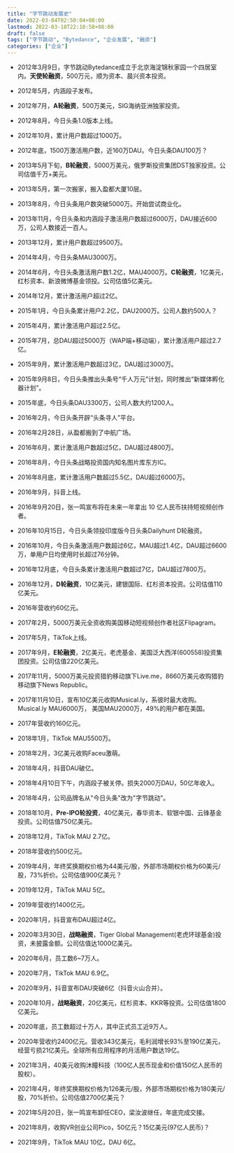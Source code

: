 ```yaml
---
title: "字节跳动发展史"
date: 2022-03-04T02:50:04+08:00
lastmod: 2022-03-18T22:10:58+08:00
draft: false
tags: ["字节跳动", "Bytedance", "企业发展", "融资"]
categories: ["企业"]
---
```


- 2012年3月9日，字节跳动Bytedance成立于北京海淀锦秋家园一个四居室内。**天使轮融资**，500万元，顺为资本、晨兴资本投资。

- 2012年5月，内涵段子发布。

- 2012年7月，**A轮融资**，500万美元，SIG海纳亚洲独家投资。

- 2012年8月，今日头条1.0版本上线。

- 2012年10月，累计用户数超过1000万。

- 2012年底，1500万激活用户数，近160万DAU。今日头条DAU100万？



- 2013年5月下旬，**B轮融资**，5000万美元，俄罗斯投资集团DST独家投资。公司估值千万+美元。

- 2013年5月，第一次搬家，搬入盈都大厦10层。

- 2013年8月，今日头条用户数突破5000万。开始尝试商业化。

- 2013年11月，今日头条和内涵段子激活用户数超过6000万，DAU接近600万，公司人数接近一百人。

- 2013年12月，累计用户数超过9500万。



- 2014年4月，今日头条MAU3000万。

- 2014年6月，今日头条激活用户数1.2亿，MAU4000万。**C轮融资**，1亿美元，红杉资本、新浪微博基金领投。公司估值5亿美元。

- 2014年12月，累计激活用户超过2亿。



- 2015年1月，今日头条累计用户2.2亿，DAU2000万。公司人数约500人？

- 2015年4月，累计激活用户超过2.5亿。

- 2015年7月，总DAU超过5000万（WAP端+移动端），累计激活用户超过2.7亿。

- 2015年9月，累计激活用户数超过3亿，DAU超过3000万。

- 2015年9月8日，今日头条推出头条号“千人万元”计划，同时推出“新媒体孵化器计划”。

- 2015年底，今日头条DAU3300万，公司人数大约1200人。



- 2016年2月，今日头条开辟“头条寻人”平台。

- 2016年2月28日，从盈都搬到了中航广场。

- 2016年6月，累计激活用户数超过5亿，DAU超过4800万。

- 2016年8月，今日头条战略投资国内知名图片库东方IC。

- 2016年8月底，累计激活用户数超过5.5亿，DAU超过6000万。

- 2016年9月，抖音上线。

- 2016年9月20日，张一鸣宣布将在未来一年拿出 10 亿人民币扶持短视频创作者。

- 2016年10月15日，今日头条领投印度版今日头条Dailyhunt D轮融资。

- 2016年10月，今日头条激活用户数超过6亿，MAU超过1.4亿，DAU超过6600万，单用户日均使用时长超过76分钟。

- 2016年12月底，今日头条累计激活用户数超过7亿，DAU超过7800万。

- 2016年12月，**D轮融资**，10亿美元，建银国际、红杉资本投资。公司估值110亿美元。

- 2016年营收约60亿元。



- 2017年2月，5000万美元全资收购美国移动短视频创作者社区Flipagram。

- 2017年5月，TikTok上线。

- 2017年9月，**E轮融资**，2亿美元，老虎基金、美国泛大西洋(600558)投资集团投资。公司估值220亿美元。

- 2017年11月，5000万美元投资猎豹移动旗下Live.me，8660万美元收购猎豹移动旗下News Republic。

- 2017年11月10日，宣布10亿美元收购Musical.ly，系彼时最大收购。Musical.ly  MAU6000万， 美国MAU2000万，49%的用户都在美国。

- 2017年营收约160亿元。



- 2018年1月，TikTok MAU5500万。

- 2018年2月，3亿美元收购Faceu激萌。

- 2018年4月，抖音DAU破亿。

- 2018年4月10日下午，内涵段子被关停。损失2000万DAU，50亿年收入。

- 2018年4月，公司品牌名从"今日头条"改为"字节跳动"。

- 2018年10月，**Pre-IPO轮投资**，40亿美元，春华资本、软银中国、云锋基金投资。公司估值750亿美元。

- 2018年12月，TikTok MAU 2.7亿。

- 2018年营收约500亿元。



- 2019年4月，年终奖换期权价格为44美元/股，外部市场期权价格为60美元/股，73%折价。公司估值900亿美元？

- 2019年12月，TikTok MAU 5亿。

- 2019年营收约1400亿元。



- 2020年1月，抖音宣布DAU超过4亿。

- 2020年3月30日，**战略融资**，Tiger Global Management(老虎环球基金)投资，未披露金额。公司估值达1000亿美元。

- 2020年6月，员工数6~7万人。

- 2020年7月，TikTok MAU 6.9亿。

- 2020年9月，抖音宣布DAU突破6亿（抖音火山合并）。

- 2020年10月，**战略融资**，20亿美元，红杉资本、KKR等投资。公司估值1800亿美元。

- 2020年底，员工数超过十万人，其中正式员工近9万人。

- 2020年营收约2400亿元。营收343亿美元，毛利润增长93%至190亿美元，经营亏损21亿美元。全球所有应用程序的月活用户数达19亿。



- 2021年3月，40美元收购沐瞳科技（100亿人民币现金和价值150亿人民币的股权）。

- 2021年4月，年终奖换期权价格为126美元/股，外部市场期权价格为180美元/股，70%折价。公司估值2700亿美元？

- 2021年5月20日，张一鸣宣布卸任CEO，梁汝波继任，年底完成交接。

- 2021年8月，收购VR创业公司Pico，50亿元？15亿美元(97亿人民币)？

- 2021年9月，TikTok MAU 10亿，DAU 6亿。

